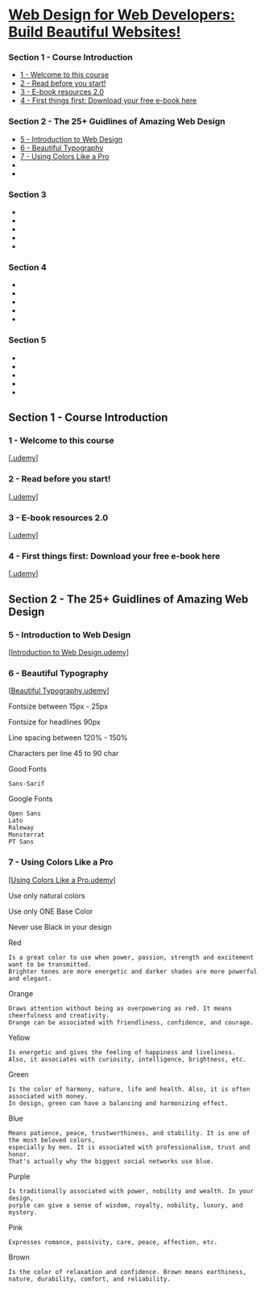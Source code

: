 
[Web Design for Web Developers: Build Beautiful Websites!](https://www.udemy.com/web-design-secrets/learn/v4/content)
======

### Section 1 - Course Introduction
  * <a href='#1'>1 - Welcome to this course</a>
  * <a href='#2'>2 - Read before you start!</a>
  * <a href='#3'>3 - E-book resources 2.0</a>
  * <a href='#4'>4 - First things first: Download your free e-book here</a>

### Section 2 - The 25+ Guidlines of Amazing Web Design
  * <a href='#5'>5 - Introduction to Web Design</a>
  * <a href='#6'>6 - Beautiful Typography</a>
  * <a href='#7'>7 - Using Colors Like a Pro</a>
  *
  *

### Section 3
  *
  *
  *
  *
  *

### Section 4
  *
  *
  *
  *
  *

### Section 5
  *
  *
  *
  *
  *

Section 1 - Course Introduction
------

### <h3 id='1'>1 - Welcome to this course</h3>

[[.udemy]()]

### <h3 id='2'>2 - Read before you start!</h3>

[[.udemy]()]

### <h3 id='3'>3 - E-book resources 2.0</h3>

[[.udemy]()]

### <h3 id='4'>4 - First things first: Download your free e-book here</h3>

[[.udemy]()]

Section 2 - The 25+ Guidlines of Amazing Web Design
------
  
### <h3 id='5'>5 - Introduction to Web Design</h3>

[[Introduction to Web Design.udemy](https://www.udemy.com/web-design-secrets/learn/v4/t/lecture/2744014?start=150)]

### <h3 id='6'>6 - Beautiful Typography</h3>

[[Beautiful Typography.udemy](https://www.udemy.com/web-design-secrets/learn/v4/t/lecture/2744016?start=15)]

Fontsize between 15px - 25px

Fontsize for headlines 90px

Line spacing between 120% - 150%

Characters per line 45 to 90 char

Good Fonts

```
Sans-Sarif
```

Google Fonts

```
Open Sans
Lato
Raleway
Monsterrat
PT Sans
```

### <h3 id='7'>7 - Using Colors Like a Pro</h3>

[[Using Colors Like a Pro.udemy](https://www.udemy.com/web-design-secrets/learn/v4/t/lecture/2744018?start=0)]

Use only natural colors

Use only ONE Base Color

Never use Black in your design

Red

```
Is a great color to use when power, passion, strength and excitement want to be transmitted. 
Brighter tones are more energetic and darker shades are more powerful and elegant.
```
Orange 

```
Draws attention without being as overpowering as red. It means cheerfulness and creativity. 
Orange can be associated with friendliness, confidence, and courage.
```

Yellow 

```
Is energetic and gives the feeling of happiness and liveliness. 
Also, it associates with curiosity, intelligence, brightness, etc.
```

Green

```
Is the color of harmony, nature, life and health. Also, it is often associated with money. 
In design, green can have a balancing and harmonizing effect.
```

Blue 

```
Means patience, peace, trustworthiness, and stability. It is one of the most beloved colors, 
especially by men. It is associated with professionalism, trust and honor. 
That's actually why the biggest social networks use blue.
```

Purple

```
Is traditionally associated with power, nobility and wealth. In your design, 
purple can give a sense of wisdom, royalty, nobility, luxury, and mystery.
```

Pink 

```
Expresses romance, passivity, care, peace, affection, etc.
```

Brown

```
Is the color of relaxation and confidence. Brown means earthiness, nature, durability, comfort, and reliability.
```



